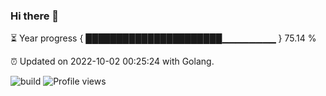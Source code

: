 ### Hi there 👋 

⏳ Year progress { ██████████████████████▁▁▁▁▁▁▁▁ } 75.14 %

⏰ Updated on 2022-10-02 00:25:24 with Golang.

![build](https://github.com/shenxianpeng/year-progress/workflows/build/badge.svg) ![Profile views](https://gpvc.arturio.dev/shenxianpeng)